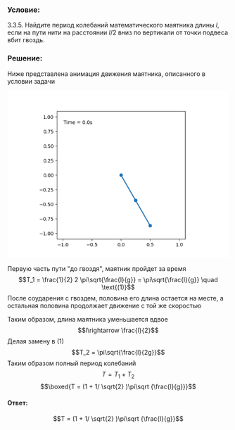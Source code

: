 ###  Условие: 

$3.3.5.$ Найдите период колебаний математического маятника длины $l$, если на пути нити на расстоянии $l/2$ вниз по вертикали от точки подвеса вбит гвоздь. 

###  Решение: 

Ниже представлена анимация движения маятника, описанного в условии задачи 

  
![ Демонстрация работы маятника |640x480, 59%](../../img/3.3.5/animation.gif)

Первую часть пути "до гвоздя", маятник пройдет за время $$T_1 = \frac{1}{2} 2 \pi\sqrt{\frac{l}{g}} = \pi\sqrt{\frac{l}{g}} \quad \text{(1)}$$ После соударения с гвоздем, половина его длина остается на месте, а остальная половина продолжает движение с той же скоростью 

Таким образом, длина маятника уменьшается вдвое $$l\rightarrow \frac{l}{2}$$ Делая замену в $\text{(1)}$ $$T_2 = \pi\sqrt{\frac{l}{2g}}$$ Таким образом полный период колебаний $$T = T_1+T_2$$ $$\boxed{T = (1 + 1/ \sqrt{2} )\pi\sqrt {\frac{l}{g}}}$$ 

####  Ответ: 

$$T = (1 + 1/ \sqrt{2} )\pi\sqrt {\frac{l}{g}}$$

  

